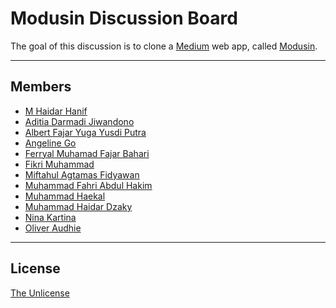 # Modusin Discussion Board

The goal of this discussion is to clone a [Medium](https://medium.com) web app, called [Modusin](https://modusin.com).

----

## Members

* [M Haidar Hanif](https://github.com/mhaidarh)
* [Aditia Darmadi Jiwandono](https://github.com/aditiadj)
* [Albert Fajar Yuga Yusdi Putra]()
* [Angeline Go]()
* [Ferryal Muhamad Fajar Bahari](https://github.com/ferryal)
* [Fikri Muhammad](https://github.com/FikrimSanad)
* [Miftahul Agtamas Fidyawan]()
* [Muhammad Fahri Abdul Hakim](https://github.com/fahriabdhakim)
* [Muhammad Haekal](https://github.com/muhammadhaekal)
* [Muhammad Haidar Dzaky](https://github.com/haidardzaky)
* [Nina Kartina]()
* [Oliver Audhie]()

---

## License

[The Unlicense](./LICENSE)
